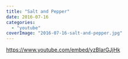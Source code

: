 ```yaml
---
title: "Salt and Pepper"
date: 2016-07-16
categories:
  - "youtube"
coverImage: "2016-07-16-salt-and-pepper.jpg"
---
```


https://www.youtube.com/embed/yzBIarGJjHk
